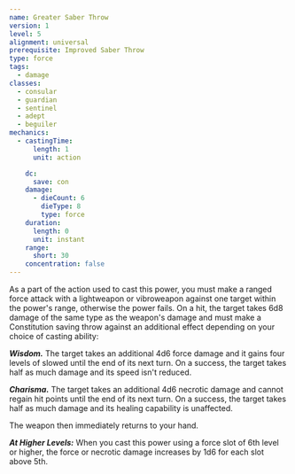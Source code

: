 ```yaml
---
name: Greater Saber Throw
version: 1
level: 5
alignment: universal
prerequisite: Improved Saber Throw
type: force
tags:
  - damage
classes:
  - consular
  - guardian
  - sentinel
  - adept
  - beguiler
mechanics:
  - castingTime:
      length: 1
      unit: action

    dc:
      save: con
    damage:
      - dieCount: 6
        dieType: 8
        type: force
    duration:
      length: 0
      unit: instant
    range:
      short: 30
    concentration: false
---
```

As a part of the action used to cast this power, you must make a ranged force attack with a lightweapon or vibroweapon against one target within the power's range, otherwise the power fails. On a hit, the target takes 6d8 damage of the same type as the weapon's damage and must make a Constitution saving throw against an additional effect depending on your choice of casting ability:

***Wisdom.*** The target takes an additional 4d6 force damage and it gains four levels of slowed until the end of its next turn. On a success, the target takes half as much damage and its speed isn't reduced.

***Charisma.*** The target takes an additional 4d6 necrotic damage and cannot regain hit points until the end of its next turn. On a success, the target takes half as much damage and its healing capability is unaffected.

The weapon then immediately returns to your hand.

***__At Higher Levels__:*** When you cast this power using a force slot of 6th level or higher, the force or necrotic damage increases by 1d6 for each slot above 5th.
    